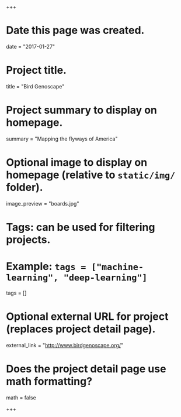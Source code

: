 +++
# Date this page was created.
date = "2017-01-27"

# Project title.
title = "Bird Genoscape"

# Project summary to display on homepage.
summary = "Mapping the flyways of America"

# Optional image to display on homepage (relative to `static/img/` folder).
image_preview = "boards.jpg"

# Tags: can be used for filtering projects.
# Example: `tags = ["machine-learning", "deep-learning"]`
tags = []

# Optional external URL for project (replaces project detail page).
external_link = "http://www.birdgenoscape.org/"

# Does the project detail page use math formatting?
math = false

+++

